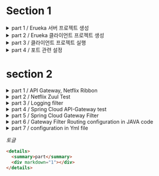# Section 1

<details>
<summary>part 1 / Erueka 서버 프로젝트 생성</summary>
<div markdown="1">

## Created erueka server project

`@EnableEurekaServer`
선언된 어플리케이션을 Eureka 서버로 설정할 때 사용  
해당 어노테이션을 사용하면, 해당 애플리케이션은 Eureka 서버로서 동작한다.
Eureka 서버는 다른 마이크로서비스 인스턴스의 등록과 디스커버리를 관리를 한다.

```yaml
eureka:
  client:
    register-with-eureka: false # or true
    fetch-registry: false # or true
```

`register-with-eureka`
일반적으로 Eureka 서버 자체를 설정할 때 사용을 한다.  
Eureka 서버는 다른 마이크로서비스 인스턴스를 관리하고 등록하기 때문에 지금 프로젝트는 서버 자체가 다시 자기 자신에게 등록될 필요가 없기에 `false`로 설정

`fetch-registry`
Eureka 서버를 설정할 때 주로 사용됩니다.  
Eureka 서버는 자신이 등록된 인스턴스 정보를 가지고 있어야 하며, 다른 서버로부터 정보를 가져올 필요가 없기 때문에 `false`로 설정을 함

## 실행 화면

![](https://i.postimg.cc/KjVShF6G/2024-07-23-18-24-55.png)

---

</div>
</details>

<details>
<summary>part 2 / Erueka 클라이언트 프로젝트 생성</summary>
<div markdown="1">

## Created eureka client project

[user-service 프로젝트 생성](https://github.com/jae9380/user-service)  
해당 프로젝트는 Eureka 서버에 등록 할 클라이언트 프로젝트이기 때문에 part 1 에 yml설정 부분에서 Eureka 설정 값을 false 👉true 변경하여 작성  
그리고 url추가를 위해서 작성

```yaml
service-url:
  defaultZone: http://127.0.0.1:8761/eureka
```

클라이언트 프로젝트 부분에 `@EnableDiscoveryClient` 추가

이후 서버 프로젝트와 클라이언트 프로젝트를 실행하여 서버에 접속을 하면

![](https://i.postimg.cc/sfWyWHZt/2024-07-23-19-17-20.png)

위와 같이 서버에 클라이언트가 추가된 덧을 확인할 수 있다.

---

</div>
</details>

<details>
<summary>part 3 /  클라이언트 프로젝트 실행 </summary>
<div markdown="1">

## Porject testing

클라이언트 프로젝트 3개 실행시키기
포트번호를 각 1, 2, 3으로 설정
(3번의 경우, 터미널에서 아래 명령어 입력)

```cmd
mvn spring-boot:run -Dspring-boot.run.jvmArguments='-Dserver.port=9003'
```

![](https://ifh.cc/g/NzsrA9.jpg)
클라이언트 3개가 잡혀있는 것을 확인할 수 있다.

추가적으로 하나 더 실행을 하겠다.

이번에는 바탕화면에서 터미널을 이용을 한다.
`cd` 명령어를 입력하여 프로적트가 있는 위치로 이동 후

```cmd
java -jar -Dserver.port=9004 ./target/user-service-0.0.1-SNAPSHOT.jar
```

</div>
</details>

<details>
<summary>part 4 / 포트 관련 설정</summary>
<div markdown="1">

## YML file configuration for setting the port number of the client project

기존의 클라이언트의 `application.yml`파일에서 서버 포트를 지정을 했을 때
해당 프로젝트를 중복 실행을 위해서 직접 포트를 다른 값으로 지정을 하였다.
하지만 이러한 방법은 효율적이지 못 하다.

그래서 포트의 값을

```yaml
server:
  port: 0

eureka:
  instance:
    instance-id: ${spring.cloud.client.hostname}:${spring.application.instance_id:${random.value}}
```

변경하여 포트 번호를 랜덤으로 지정하는 방법으로 수정

![](https://i.postimg.cc/cLxndydV/2024-07-26-132353.png)
![](https://i.postimg.cc/N0L2r69D/2024-07-26-133542.png)
![](https://i.postimg.cc/g05Xyx3W/2024-07-26-133603.png)

[URL of the commit for the client project](https://github.com/jae9380/user-service/commit/e8ce0d8fb1ef0df3f89339ce1dab67ff9453e14d)

</div>
</details>

# section 2

<details>
<summary>part 1 / API Gateway, Netflix Ribbon </summary>
<div markdown="1">

## Role of API Gateway Service

해당 서비스는 사용자가 정의한 라우팅 설정에 따라서 각각의 엔트포인트로 클라이언트를 대신하여 요청하고 응당을 받으며 다시 클라이언트한테 전달해주는 프록시 역활을 하게된다.

시스템 내부 구조는 숨기고 외부의 요청에 대하여 적절한 형태로 응답을 하도록 한다는 장점이 있다.

![](https://i.postimg.cc/26m9zyQx/APIGateway2.png)

마이크로 서비스가 3가지 있다고 가정을 하자.

기존에는 모바일나 웹이거나 클라이언트 측에서 마이크로 서비스의 주소를 직접 이용해서 파리미터를 전달하고 요청하는 것으로 볼 수 있다. 여기서 하나의 서비스가 추가되거나, 기존 서비스의 주서가 변경 되거나 등 일이 얼어났을 때 마이크로 서비스가 독립적으로 빌드와 배포가 된다. 그러면 문제는 클라이언트 사이드에서 발생한다.

클라이언트 사이드에서 직접적으로 엔트포인트를 이용해서 호출했을 경우에는 클라이언트 사이드에 있는 어플리케이션 또한 같이 수정, 배포를 해줘야 한다.

이렇게 단일 진입점을 갖고 있는 형태로의 개발이 필요하게 되었다.

![](https://i.postimg.cc/2yGspvgv/APIGateway.png)

위 처럼 서버에 Gateway역활을 수행을 할 진입점을 하나 두고 각각의 마이크로 서비스로 요청되는 모든 정보에 대하여 일괄적으로 처리할 수 있게 만들어 준다.

어떤 방식에 있어서 직접적으로 마이크로 서비스를 호출하지 않고, 클라이언트는 Gateway만을 상대하게 한다.

이러한 `API Gateway`를 이용하게 된다면

- 인증 및 권한 부여에 대한 단일 작업 가능
- 마이크로 서비스의 검색을 통합
- 응답할 수 있는 캐싱 정보를 저장
- 정책, 회로 차단기 및 Qos 다시 시도
- 속도 제한과 로드밸런싱
- 부하 분산
- 로깅, 추적, 상관관계
- 헤더, 쿼리문 문자열 및 청구 반환
- IP에 대하여 허용, 차단 목록 관리

## Netflix Ribbon

스프링 클라우드에서 마이크로 서비스간의 통신, 하나의 마이크로 서비스에서 다른 마이크로 서비스를 호출하기 위한 방법 중 대표적인 방법은 `Rest Template`와 `Feign Client`가 있다.

- Rest Template
  `Rest Template`은 전통적으로 하나의 웹 어플리케이션에서 다른 어플리케이션을 이용하기 위해서 사용한 방법이다.

```java
RestTemplate restTemplate = new RestTemplate();
restTemplate.getForObject(http://localhost:8080/",User.class,200);
```

- Feign Client
  스프링 클라우드에서는 `Feign Client`라는 API를 이용하여 호출이 가능하다.

```java
@FeignClient("stores")
public interface StoreClient {
  @RequestMapping(method = RequestMethod.GET, value="/stores")
  List<Store> getStores();
}
```

위 처럼 특정한 인터페이스를 생성을 하고, 웹으로 따로 호출하고 싶은 추가적인 마이크로 서비스의 이름을 등록을 한다.

직접적인 서버의 주소, 포트 번호 없이 마이크로 서비스의 이름을 갖고 호출할 수 있게된다.

이러한 방법으로 스프링 클라우드에서 마이크로 서비스 간의 호출을 담담했는데, 문제는 로드 발랜서를 하기 위해서 어디에 구축해서 작업을 할 것인가가 문제이다.
초기 스프링 클라우드에서는 이러한 로드 발랜서의 역확을 담당하는 별도의 서비스 프로젝트를 위해 Ribbon이라는 서비스를 제공하기 시작했다.

> Ribbon : Client side Load Balancer

그런데 리본이라는 방식은 최근 `functional API` 또는 `React JAVA`라고 하는 방식과는 호환이 많이 안되는 방식 즉, 비동기가 처리가 잘 되지 않는 방식이기 때문에 최근에 이러한 방식을 사용하지 않는다.

그리고 `Health Check`라고 해서 해당하는 서비스가 정삭적인 동작을 하는지 확인할 수 있다.

마이크로 서비스 4가지가 있다고 했을 때, 클라이언트와 서비스 사이에 `API Gateway`를 중간에 두고 동작을 해야하는데 이러한 구조가 아닌 클라이언트 내부에 `Ribbon`이라는 서비스를 구축하여 사용을 하기 시작했다. (Client Side에 위치하고 있다.)

![](https://i.postimg.cc/9f7Cmx0H/img.png)

클라이언트 프로그램 내부에서 이동하고자 하는 마이크로 서비스의 주소 값을 직접 관리를 하는 구조다.

Client Side Load Balancer 장점으로는 IP하고, 포트 번호를 명시하는 방식이 아닌 그냥 단순히 서비스의 이름만 갖고 호출이 가능하다는 장점이 있다.

## Netflix Zuul

`Netflix Zuul`은 방금 전 확인했던 Gateway을 담당해주는 제품이다.

![](https://i.postimg.cc/WzfHJvYW/Zuul.jpg)

</div>
</details>

<details>
  <summary>part 2 / Netflix Zuul Test</summary>
  <div markdown="1"></div>

간단한 내용을 담고있는 두 가지의 서비스를 만들어 Zull이라는 Gateway에서 두 가지의 사용자의 요청이 왔을 때, 각 서비스로 잘 분산되는지 확인을 할 것이다.

[Zuul](https://github.com/jae9380/MSA-SpringCloud/tree/main/zuul-service) 
[서비스 1](https://github.com/jae9380/MSA-SpringCloud/tree/main/first-service)
[서비스 2](https://github.com/jae9380/MSA-SpringCloud/tree/main/second-service)

일단 각 서비스는 각 포트에 맞는 url로 접속을 하면 간단한 문구가 출력이 되는 서비스로 구성
![](https://i.postimg.cc/MGngpjPj/2024-07-31-15-49-11.png)


다음으로 Zuul 프로젝트 생성 

해당 프로젝트 메인 파일에 `@EnableZuulProxy`어노테이션 설정     
(해당 어노테이션을 설정을 하면 Zuul 프록시 서버로서의 동작을 가능하게 한다.)

![](https://i.postimg.cc/8zPqxYL4/2024-07-31-15-56-07.png)
위 처럼 yml파일에 연결할 서비스의 이름과 해당 서비스의 path, url을 설정을 하고 줄 서비스로 각 서비스로 접근을 해보자   

![](https://i.postimg.cc/FKkn4Xzy/2024-07-31-15-59-18.png)   
그러면 이 처럼 문구가 잘 나타난다.

이렇게 간단한 예제를 사용하여 API Gateway 라우팅 기능을 확인했다.
</details>

<details>
  <summary>part 3 / Logging filter</summary>
  <div markdown="1"></div>

  Zull fliter를 사용하기 위해서 추상클래스 ZullFiler를 상속 받고 추상 메소드를 정의하여 요청될 때 로그를 남기게 할 것이다.
  ![](https://i.postimg.cc/tC2X1W5r/2024-07-31-16-20-22.png)

  그러면 각 메소드는 어떤 기능을 하고 어떻게 설정하는지에 대하여 알아보겠다.

  * boolean shouldFilter()   
  해당 메소드는 필터의 실행 여부를 결정하는 메소드이다.   
  
  * Object run()   
  필터의 주요한 로직을 구성하는 메소드이다.    
  주로 요청을 변경하거나, 로그를 남기거나, 응답을 조작할 때 사용을 한다.

  * String filterType()   
  필터의 타입을 지정한다. 필터가 어떤 타입을 갖는냐에 따라 언제 실행될지 결정한다.   

    필터 타입의 예제
    * pre : 라우팅 전에 실행
    * routing : 실제 라우팅을 수행할 때 실행
    * post : 라우팅 후에 실행
    * error : 오류가 발생했을 때 실행

  * int filterOrder()   
    여러개의 필터가 존재할 경우, 필터의 실행 순서를 지정한다.

</details>

<details>
  <summary>part 4 / Spring Cloud API-Gateway test</summary>
  <div markdown="1"></div>

  기존에는 Tomcat이라는 서버가 작동되었을 것이다. 하지만 이번에는 Netty서버가 동작을 한다.   
  Zuul에서는 동기 방식인 Tomcat 서버를 사용을 했지만, Spring Cloud API-Gateway를 사용하면 비동기 방식인 Netty가 작동을 한다.

  ![](https://i.postimg.cc/jdDQDQ6c/2024-07-31-16-50-50.png)

</details>


<details>
  <summary>part 5 / Spring Cloud Gateway Filter</summary>
  <div markdown="1"></div>
  Gateway에서의 Filter는 어떻게 동작이 되는지 확인하겠다.   

  ![](https://i.postimg.cc/DwkFWh4z/Filter.png)

  클라이언트가 Gateway에게 요청을 전달하면, Gateway에서 어떤 서비스로 이동을 할 것인가 판단을 하고 이동을 한다.

   
</details>

<details>
  <summary>part 6 / Gateway Filter Routing configuration in JAVA code</summary>
  <div markdown="1"></div>

 apigateway-service파일 내 yml파일에서 cloud 관련 설정을 주석 처리 후 자바 파일 내부에서 이를 설정을 할 것이다.

![](https://i.postimg.cc/0NvDVyZ3/2024-08-01-20-32-47.png)

위코드에서 `r.path` 부분의 값의 요청이 들어오면 `uri`부분으로 이동을 한다.   
그리고 필터 부분에서  요청과, 응답으로 두 가지로 등록을 할 수 있다.   
헤더 부분에 어떠한 값을 저장할려고 하면 `K-V`형태로 저장을 하면 된다.  

( 위 코드에서 `.addRequestHeader`가 중복되어 있는데 아래의 코드를 `.addResponseHeader`로 수정)

![](https://i.postimg.cc/VLSq6Td7/2024-08-01-20-32-06.png)

이제 출력이 잘 되는지 확인을 하면 
![](https://i.postimg.cc/8zZfmmJF/2024-08-01-20-39-37.png)
![](https://i.postimg.cc/7LcCpPNw/2024-08-01-20-43-53.png)
Request Header와 Response Header가 잘 나타난다.

</details>

<details>
  <summary>part 7 / configuration in Yml file</summary>
  <div markdown="1"></div>

저번 단계에서 자바 코드로 작성한 내용을 다시 yml파일에서 설정을 하기 위해서 기존에 작성한 JAVA코드는 주석처리 후, yml파일에서 주석을 해제를 한다.   
그리고 추가적인 Fliter를 설정하기 위해서 
전 단게에서 작성한 Fliter 클래스에 내용 주석 처리 그리고 yml 내용 주석 해제 후 
```yaml
filters:
  - AddRequestHeader = first-request, first-request-header2
  - AddResponseHeader = first-response, first-response-header2
```
추가 작성을 하고 Postman으로 테스트를 하면    
![](https://i.postimg.cc/6qS0RWf3/2024-08-02-16-31-03.png)
header값이 잘 나타나는 것을 확인 가능하다.


</details>

_토글_

```html
<details>
  <summary>part</summary>
  <div markdown="1"></div>
</details>
```
